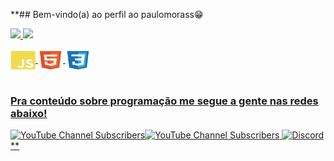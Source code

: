 **## Bem-vindo(a) ao perfil ao paulomorass😁

 <div>
   <a href="https://github.com/paulomorass">
   <img height="180em" src="https://github-readme-stats.vercel.app/api?username=paulomorass&show_icons=true&theme=aura&include_all_commits=true&count_private=true"/>
   <img height="180em" src="https://github-readme-stats.vercel.app/api/top-langs/?username=paulomorass&layout=compact&langs_count=6&theme=tokyonight"/>
</div>
    
<div style="display: inline_block"><br>
  <img align="center" alt="Js" height="30" width="40" src="https://raw.githubusercontent.com/devicons/devicon/master/icons/javascript/javascript-plain.svg ">
  <img align="center" alt="HTML" height="30" width="40" src="https://raw.githubusercontent.com/devicons/devicon/master/icons/html5/html5-original.svg ">
  <img align="center" alt="CSS" height="30" width="40" src="https://raw.githubusercontent.com/devicons/devicon/master/icons/css3/css3-original.svg ">
</div>
 
<br>
 
### Pra conteúdo sobre programação me segue a gente nas redes abaixo!
 
<div>
  <img alt="YouTube Channel Subscribers" src="https://img.shields.io/youtube/channel/subscribers/:channelId"><img alt="YouTube Channel Subscribers" src="https://img.shields.io/youtube/channel/subscribers/:channelId">
  <img alt="Discord" src="https://img.shields.io/discord/:serverId">
</div>**

